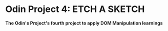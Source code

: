 # Odin Project 4: ETCH A SKETCH

**The Odin's Project's fourth project to apply DOM Manipulation learnings**